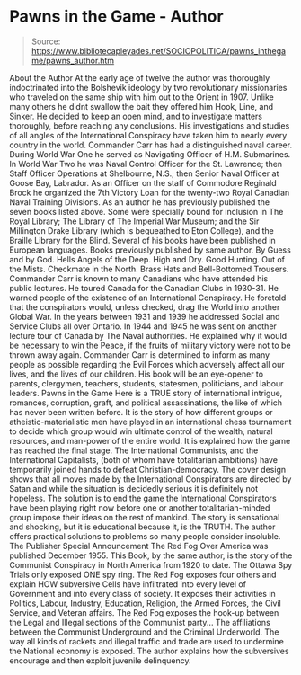 # Pawns in the Game - Author

> Source: https://www.bibliotecapleyades.net/SOCIOPOLITICA/pawns_inthegame/pawns_author.htm

About the Author
At the early age of twelve the author was thoroughly indoctrinated into the Bolshevik ideology by two revolutionary missionaries who traveled on the same ship with him out to the Orient in 1907. Unlike many others he didnt swallow the bait they offered him Hook, Line, and Sinker. He decided to keep an open mind, and to investigate matters thoroughly, before reaching any conclusions. His investigations and studies of all angles of the International Conspiracy have taken him to nearly every country in the world.
Commander Carr has had a distinguished naval career. During World War One he served as Navigating Officer of H.M. Submarines. In World War Two he was Naval Control Officer for the St. Lawrence; then Staff Officer Operations at Shelbourne, N.S.; then Senior Naval Officer at Goose Bay, Labrador. As an Officer on the staff of Commodore Reginald Brock he organized the 7th Victory Loan for the twenty-two Royal Canadian Naval Training Divisions.
As an author he has previously published the seven books listed above. Some were specially bound for inclusion in The Royal Library; The Library of The Imperial War Museum; and the Sir Millington Drake Library (which is bequeathed to Eton College), and the Braille Library for the Blind. Several of his books have been published in European languages.
Books previously published by same author.
By Guess and by God.
Hells Angels of the Deep.
High and Dry.
Good Hunting.
Out of the Mists.
Checkmate in the North.
Brass Hats and Bell-Bottomed Trousers.
Commander Carr is known to many Canadians who have attended his public lectures. He toured Canada for the Canadian Clubs in 1930-31. He warned people of the existence of an International Conspiracy. He foretold that the conspirators would, unless checked, drag the World into another Global War. In the years between 1931 and 1939 he addressed Social and Service Clubs all over Ontario. In 1944 and 1945 he was sent on another lecture tour of Canada by The Naval authorities. He explained why it would be necessary to win the Peace, if the fruits of military victory were not to be thrown away again.
Commander Carr is determined to inform as many people as possible regarding the Evil Forces which adversely affect all our lives, and the lives of our children. His book will be an eye-opener to parents, clergymen, teachers, students, statesmen, politicians, and labour leaders.
Pawns in the Game
Here is a TRUE story of international intrigue, romances, corruption, graft, and political assassinations, the like of which has never been written before. It is the story of how different groups or atheistic-materialistic men have played in an international chess tournament to decide which group would win ultimate control of the wealth, natural resources, and man-power of the entire world. It is explained how the game has reached the final stage.
The International Communists, and the International Capitalists, (both of whom have totalitarian ambitions) have temporarily joined hands to defeat Christian-democracy. The cover design shows that all moves made by the International Conspirators are directed by Satan and while the situation is decidedly serious it is definitely not hopeless. The solution is to end the game the International Conspirators have been playing right now before one or another totalitarian-minded group impose their ideas on the rest of mankind. The story is sensational and shocking, but it is educational because it, is the TRUTH. The author offers practical solutions to problems so many people consider insoluble.
The Publisher
Special Announcement
The Red Fog Over America was published December 1955. This Book, by the same author, is the story of the Communist Conspiracy in North America from 1920 to date. The Ottawa Spy Trials only exposed ONE spy ring. The Red Fog exposes four others and explain HOW subversive Cells have infiltrated into every level of Government and into every class of society.
It exposes their activities in Politics, Labour, Industry, Education, Religion, the Armed Forces, the Civil Service, and Veteran affairs. The Red Fog exposes the hook-up between the Legal and Illegal sections of the Communist party... The affiliations between the Communist Underground and the Criminal Underworld. The way all kinds of rackets and illegal traffic and trade are used to undermine the National economy is exposed. The author explains how the subversives encourage and then exploit juvenile delinquency.
